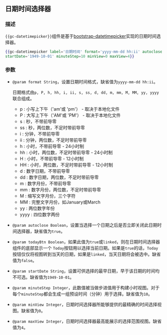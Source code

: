 ## 日期时间选择器

### 描述

`{{gc-datetimepicker}}`组件是基于[bootstrap-datetimepicker](http://www.malot.fr/bootstrap-datetimepicker/index.php)实现的日期时间选择器。

```handlebars
{{gc-datetimepicker label='日期时间' format='yyyy-mm-dd hh:ii' autoclose=true todayBtn=true
startDate='1949-10-01' minuteStep=10 minView=0 maxView=4}}
```

### 参数

* `@param format String`，设置日期时间格式，缺省值为`yyyy-mm-dd hh:ii`。

  日期格式由`p, P, h, hh, i, ii, s, ss, d, dd, m, mm, M, MM, yy, yyyy`联合组成。

  * p : 小写上下午（'am'或 'pm'） - 取决于本地化文件
  * P : 大写上下午（'AM'或 'PM'） - 取决于本地化文件
  * s : 秒，不带前导零
  * ss : 秒，两位数，不足时带前导零
  * i : 分钟，不带前导零
  * ii : 分钟，两位数，不足时带前导零
  * h : 小时，不带前导零 - 24小时制
  * hh : 小时，两位数，不足时带前导零 - 24小时制
  * H : 小时，不带前导零 - 12小时制
  * HH : 小时，两位数，不足时带前导零 - 12小时制
  * d : 数字日期，不带前导零
  * dd : 数字日期，两位数，不足时带前导零
  * m : 数字月份，不带前导零
  * mm : 数字月份，两位数，不足时带前导零
  * M : 缩写文字月份，三个字符
  * MM : 完整文字月份，如January或March
  * yy : 两位数字年份
  * yyyy : 四位数字两份

* `@param autoclose Boolean`，设置当选择一个日期之后是否立即关闭此日期时间选择器，缺省值为`true`。
* `@param todayBtn Boolean`，如果此值为`true`或`linked`，则在日期时间选择器组件的底部显示一个 `Today`按钮用以选择当前日期。如果是`true`的话，`Today`按钮仅仅将视图转到当天的日期，如果是`linked`，当天日期将会被选中。缺省值为`false`。
* `@param startDate String`，设置可供选择的最早日期，早于该日期的时间均不可选。缺省值为`1949-10-01`。
* `@param minuteStep Integer`，此数值被当做步进值用于构建小时视图。对于每个`minuteStep`都会生成一组预设时间（分钟）用于选择。缺省值为`10`。
* `@param minView Integer`，日期时间选择器所能够提供的最精确的时间选择视图。缺省值为`0`。
* `@param maxView Integer`，日期时间选择器最高能展示的选择范围视图。缺省值为`4`。

